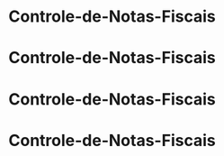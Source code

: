 # Controle-de-Notas-Fiscais
# Controle-de-Notas-Fiscais
# Controle-de-Notas-Fiscais
# Controle-de-Notas-Fiscais
